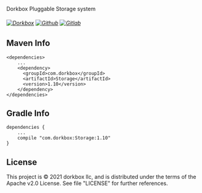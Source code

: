 Dorkbox Pluggable Storage system

###### [![Dorkbox](https://badge.dorkbox.com/dorkbox.svg "Dorkbox")](https://git.dorkbox.com/dorkbox/Storage) [![Github](https://badge.dorkbox.com/github.svg "Github")](https://github.com/dorkbox/Storage) [![Gitlab](https://badge.dorkbox.com/gitlab.svg "Gitlab")](https://gitlab.com/dorkbox/Storage)


Maven Info
---------
```
<dependencies>
    ...
    <dependency>
      <groupId>com.dorkbox</groupId>
      <artifactId>Storage</artifactId>
      <version>1.10</version>
    </dependency>
</dependencies>
```

Gradle Info
---------
```
dependencies {
    ...
    compile "com.dorkbox:Storage:1.10"
}
```


License
---------
This project is © 2021 dorkbox llc, and is distributed under the terms of the Apache v2.0 License. See file "LICENSE" for further 
references.

